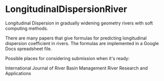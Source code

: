 # LongitudinalDispersionRiver
Longitudinal Dispersion in gradually widening geometry rivers with soft computing methods.

There are many papers that give formulas for predicting longitudinal dispersion coefficient in rivers. The formulas are implemented in a Google Docs spreadsheet file. 

Possible places for considering submission when it's ready: 

International Journal of River Basin Management 
River Research and Applications
